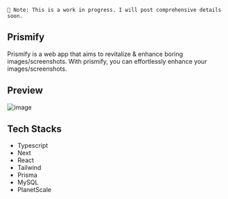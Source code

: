 `📢 Note: This is a work in progress. I will post comprehensive details soon.`

## Prismify

Prismify is a web app that aims to revitalize & enhance boring images/screenshots. With prismify, you can effortlessly enhance your images/screenshots.

## Preview
![image](https://github.com/Sls0n/Prismify/assets/102340248/a26acc99-13a8-4850-abb0-da43cfe28e44)

## Tech Stacks

- Typescript
- Next
- React
- Tailwind
- Prisma
- MySQL
- PlanetScale



